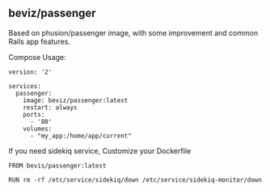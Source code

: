 beviz/passenger
---------------

Based on phusion/passenger image, with some improvement and common Rails app features.

Compose Usage:

```
version: '2'

services:
  passenger:
    image: beviz/passenger:latest
    restart: always
    ports:
      - '80'
    volumes:
      - "my_app:/home/app/current"
```

If you need sidekiq service, Customize your Dockerfile

```
FROM bevis/passenger:latest

RUN rm -rf /etc/service/sidekiq/down /etc/service/sidekiq-monitor/down
```
